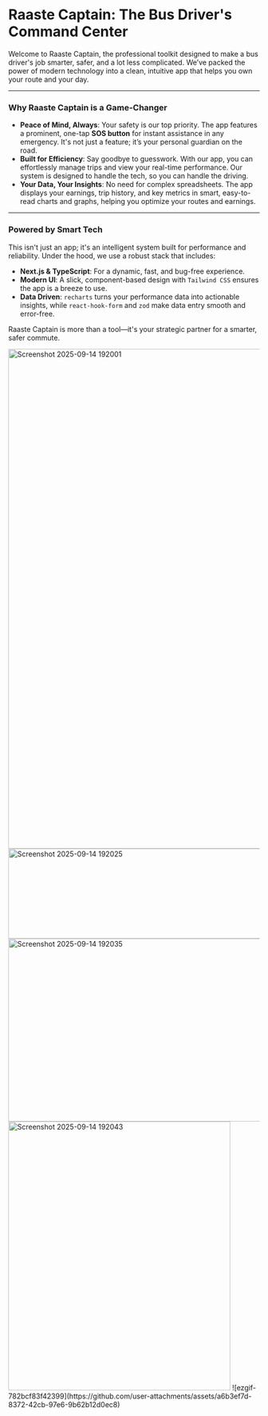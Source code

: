 
# Raaste Captain: The Bus Driver's Command Center

Welcome to Raaste Captain, the professional toolkit designed to make a bus driver's job smarter, safer, and a lot less complicated. We’ve packed the power of modern technology into a clean, intuitive app that helps you own your route and your day.

---

### Why Raaste Captain is a Game-Changer

* **Peace of Mind, Always**: Your safety is our top priority. The app features a prominent, one-tap **SOS button** for instant assistance in any emergency. It's not just a feature; it’s your personal guardian on the road.
* **Built for Efficiency**: Say goodbye to guesswork. With our app, you can effortlessly manage trips and view your real-time performance. Our system is designed to handle the tech, so you can handle the driving.
* **Your Data, Your Insights**: No need for complex spreadsheets. The app displays your earnings, trip history, and key metrics in smart, easy-to-read charts and graphs, helping you optimize your routes and earnings.

---

### Powered by Smart Tech

This isn't just an app; it's an intelligent system built for performance and reliability. Under the hood, we use a robust stack that includes:

* **Next.js & TypeScript**: For a dynamic, fast, and bug-free experience.
* **Modern UI**: A slick, component-based design with `Tailwind CSS` ensures the app is a breeze to use.
* **Data Driven**: `recharts` turns your performance data into actionable insights, while `react-hook-form` and `zod` make data entry smooth and error-free.

Raaste Captain is more than a tool—it's your strategic partner for a smarter, safer commute.

<img width="1919" height="1000" alt="Screenshot 2025-09-14 192001" src="https://github.com/user-attachments/assets/b48e222f-acfb-46b1-91a5-183e45ad3d6f" />
<img width="1875" height="180" alt="Screenshot 2025-09-14 192025" src="https://github.com/user-attachments/assets/eb6c176b-d9f6-43eb-8c3f-a3d00e59c7fd" />
<img width="1870" height="366" alt="Screenshot 2025-09-14 192035" src="https://github.com/user-attachments/assets/0a324953-77ee-4b0f-b224-aa7be2b3b297" />
<img width="445" height="538" alt="Screenshot 2025-09-14 192043" src="https://github.com/user-attachments/assets/fac10418-6c78-4e4a-8691-bd671acb247b" />
![ezgif-782bcf83f42399](https://github.com/user-attachments/assets/a6b3ef7d-8372-42cb-97e6-9b62b12d0ec8)





